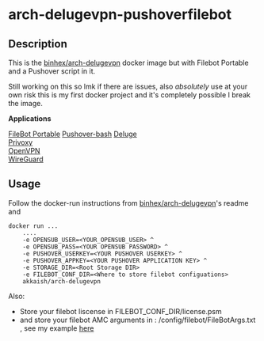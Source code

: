 

# arch-delugevpn-pushoverfilebot

 ## Description
This is the [binhex/arch-delugevpn](https://github.com/binhex/arch-delugevpn) docker image but with Filebot Portable and a Pushover script in it. 

Still working on this so lmk if there are issues, also *absolutely* use at your own risk this is my first docker project and it's completely possible I break the image.

**Applications**

[FileBot Portable](https://www.filebot.net/forums/viewtopic.php?t=6057)
[Pushover-bash](https://github.com/akusei/pushover-bash)
[Deluge](http://deluge-torrent.org/)  
[Privoxy](http://www.privoxy.org/)  
[OpenVPN](https://openvpn.net/)  
[WireGuard](https://www.wireguard.com/)

## Usage
Follow the docker-run instructions from [binhex/arch-delugevpn](https://github.com/binhex/arch-delugevpn)'s readme and

    docker run ...
		....
        -e OPENSUB_USER=<YOUR_OPENSUB_USER> ^
	    -e OPENSUB_PASS=<YOUR OPENSUB PASSWORD> ^
	    -e PUSHOVER_USERKEY=<YOUR PUSHOVER USERKEY> ^
	    -e PUSHOVER_APPKEY=<YOUR PUSHOVER APPLICATION KEY> ^
		-e STORAGE_DIR=<Root Storage DIR>
        -e FILEBOT_CONF_DIR=<Where to store filebot configuations>
        akkaish/arch-delugevpn


Also:
- Store your filebot liscense in FILEBOT_CONF_DIR/license.psm
- and store your filebot AMC arguments in : /config/filebot/FileBotArgs.txt , see my example [here](FileBotArgs.txt)